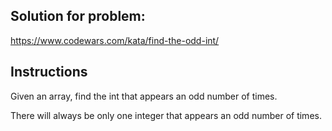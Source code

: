 ## Solution for problem:

https://www.codewars.com/kata/find-the-odd-int/
## Instructions

Given an array, find the int that appears an odd number of times.

There will always be only one integer that appears an odd number of times.

